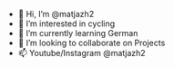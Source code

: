 - 👋 Hi, I’m @matjazh2
- 👀 I’m interested in cycling
- 🌱 I’m currently learning German
- 💞️ I’m looking to collaborate on Projects
- 📫 Youtube/Instagram @matjazh2

<!---
matjazh2/matjazh2 is a ✨ special ✨ repository because its `README.md` (this file) appears on your GitHub profile.
You can click the Preview link to take a look at your changes.
--->
